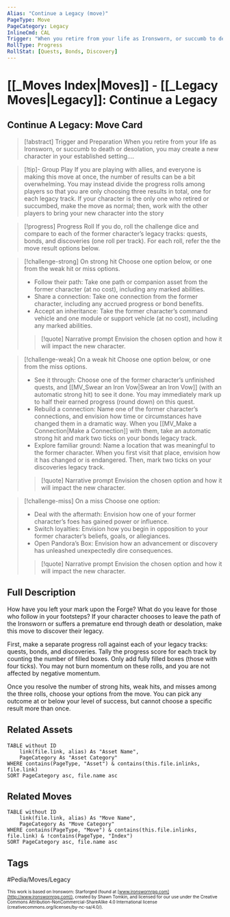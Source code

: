 ```yaml
---
Alias: "Continue a Legacy (move)"
PageType: Move
PageCategory: Legacy
InlineCmd: CAL
Trigger: "When you retire from your life as Ironsworn, or succumb to death or desolation, you may create a new character in your established setting"
RollType: Progress
RollStat: [Quests, Bonds, Discovery]
---
```

# [[_Moves Index|Moves]] - [[_Legacy Moves|Legacy]]: Continue a Legacy

## Continue A Legacy: Move Card
>[!abstract]  Trigger and Preparation
>When you retire from your life as Ironsworn, or succumb to death or desolation, you may create a new character in your established setting....

> [!tip]- Group Play
> If you are playing with allies, and everyone is making this move at once, the number of results can be a bit overwhelming. You may instead divide the progress rolls among players so that you are only choosing three results in total, one for each legacy track. If your character is the only one who retired or succumbed, make the move as normal; then, work with the other players to bring your new character into the story

> [!progress] Progress Roll
>  If you do, roll the challenge dice and compare to each of the former character’s legacy tracks: quests, bonds, and discoveries (one roll per track).
>  For each roll, refer the the move result options below.

> [!challenge-strong] On strong hit
>  Choose one option below, or one from the weak hit or miss options.
> -  Follow their path: Take one path or companion asset from the former character (at no cost), including any marked abilities.
> -  Share a connection: Take one connection from the former character, including any accrued progress or bond benefits.
> - Accept an inheritance: Take the former character’s command vehicle and one module or support vehicle (at no cost), including any marked abilities.
> > [!quote] Narrative prompt
> > Envision the chosen option and how it will impact the new character.

> [!challenge-weak] On a weak hit
> Choose one option below, or one from the miss options.
>-  See it through: Choose one of the former character’s unfinished quests, and [[MV_Swear an Iron Vow|Swear an Iron Vow]] (with an automatic strong hit) to see it done. You may immediately mark up to half their earned progress (round down) on this quest.
>- Rebuild a connection: Name one of the former character’s connections, and envision how time or circumstances have changed them in a dramatic way. When you [[MV_Make a Connection|Make a Connection]] with them, take an automatic strong hit and mark two ticks on your bonds legacy track.
>- Explore familiar ground: Name a location that was meaningful to the former character. When you first visit that place, envision how it has changed or is endangered. Then, mark two ticks on your discoveries legacy track.
> > [!quote] Narrative prompt
> > Envision the chosen option and how it will impact the new character.

> [!challenge-miss] On a miss
> Choose one option:
>- Deal with the aftermath: Envision how one of your former character’s foes has gained power or influence.
>- Switch loyalties: Envision how you begin in opposition to your former character’s beliefs, goals, or allegiances.
>-  Open Pandora’s Box: Envision how an advancement or discovery has unleashed unexpectedly dire consequences.
> > [!quote] Narrative prompt
> > Envision the chosen option and how it will impact the new character.

## Full Description
How have you left your mark upon the Forge? What do you leave for those who follow in your footsteps? If your character chooses to leave the path of the Ironsworn or suffers a premature end through death or desolation, make this move to discover their legacy. 

First, make a separate progress roll against each of your legacy tracks: quests, bonds, and discoveries. Tally the progress score for each track by counting the number of filled boxes. Only add fully filled boxes (those with four ticks). You may not burn momentum on these rolls, and you are not affected by negative momentum. 

Once you resolve the number of strong hits, weak hits, and misses among the three rolls, choose your options from the move. You can pick any outcome at or below your level of success, but cannot choose a specific result more than once.

## Related Assets
```dataview
TABLE without ID
	link(file.link, alias) As "Asset Name",
	PageCategory As "Asset Category"
WHERE contains(PageType, "Asset") & contains(this.file.inlinks, file.link)
SORT PageCategory asc, file.name asc
```

## Related Moves
```dataview
TABLE without ID
	link(file.link, alias) As "Move Name",
	PageCategory As "Move Category"
WHERE contains(PageType, "Move") & contains(this.file.inlinks, file.link) & !contains(PageType, "Index")
SORT PageCategory asc, file.name asc
```

## Tags

#Pedia/Moves/Legacy 

<font size=-2>This work is based on Ironsworn: Starforged (found at [www.ironswornrpg.com](http://www.ironswornrpg.com)), created by Shawn Tomkin, and licensed for our use under the Creative Commons Attribution-NonCommercial-ShareAlike 4.0 International license  (creativecommons.org/licenses/by-nc-sa/4.0/).</font>